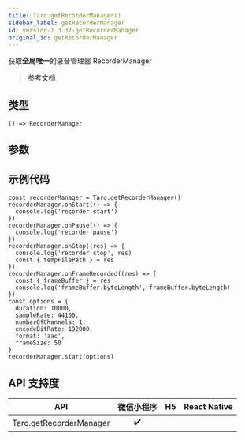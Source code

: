 ```yaml
---
title: Taro.getRecorderManager()
sidebar_label: getRecorderManager
id: version-1.3.37-getRecorderManager
original_id: getRecorderManager
---
```


获取**全局唯一**的录音管理器 RecorderManager

> [参考文档](https://developers.weixin.qq.com/miniprogram/dev/api/media/recorder/wx.getRecorderManager.html)

## 类型

```tsx
() => RecorderManager
```

## 参数

## 示例代码

```tsx
const recorderManager = Taro.getRecorderManager()
recorderManager.onStart(() => {
  console.log('recorder start')
})
recorderManager.onPause(() => {
  console.log('recorder pause')
})
recorderManager.onStop((res) => {
  console.log('recorder stop', res)
  const { tempFilePath } = res
})
recorderManager.onFrameRecorded((res) => {
  const { frameBuffer } = res
  console.log('frameBuffer.byteLength', frameBuffer.byteLength)
})
const options = {
  duration: 10000,
  sampleRate: 44100,
  numberOfChannels: 1,
  encodeBitRate: 192000,
  format: 'aac',
  frameSize: 50
}
recorderManager.start(options)
```

## API 支持度

| API | 微信小程序 | H5 | React Native |
| :---: | :---: | :---: | :---: |
| Taro.getRecorderManager | ✔️ |  |  |
